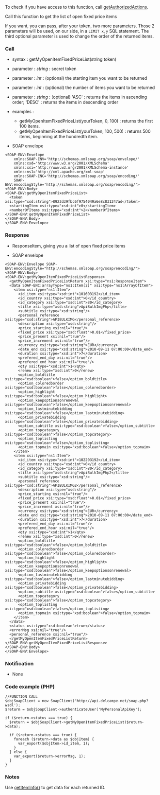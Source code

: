 To check if you have access to this function, call [getAuthorizedActions](getAuthorizedActions.md).

Call this function to get the list of open fixed price items

If you want, you can pass, after your token, two more parameters. Those 2 parameters will be used, on our side, in a `LIMIT x,y` SQL statement. The third optional parameter is used to change the order of the returned items.

### Call ###

  * syntax : getMyOpenItemFixedPriceList(string token)

  * parameter : _string_ : secret token
  * parameter : _int_ : (optional) the starting item you want to be returned
  * parameter : _int_ : (optional) the number of items you want to be returned
  * parameter : _string_ : (optional) 'ASC' : returns the items in ascending order; 'DESC' : returns the items in descending order

  * examples :
    * getMyOpenItemFixedPriceList(yourToken, 0, 100) : returns the first 100 items.
    * getMyOpenItemFixedPriceList(yourToken, 100, 500) : returns 500 items, beginning at the hundredth item.

  * SOAP envelope
```
<SOAP-ENV:Envelope 
    xmlns:SOAP-ENV='http://schemas.xmlsoap.org/soap/envelope/'
    xmlns:xsd='http://www.w3.org/2001/XMLSchema'
    xmlns:xsi='http://www.w3.org/2001/XMLSchema-instance' 
    xmlns:ns1='http://xml.apache.org/xml-soap' 
    xmlns:SOAP-ENC='http://schemas.xmlsoap.org/soap/encoding/' 
    SOAP-ENV:encodingStyle='http://schemas.xmlsoap.org/soap/encoding/'>
<SOAP-ENV:Body>
<SOAP-ENV:getMyOpenItemFixedPriceList>
  <token xsi:type="xsd:string">8922d39fbc6f9754049a6e8c831247ad</token>
  <startingItem xsi:type="xsd:int">0</startingItem>
  <numberOfItems xsi:type="xsd:int">2</numberOfItems>
</SOAP-ENV:getMyOpenItemFixedPriceList>
</SOAP-ENV:Body>
</SOAP-ENV:Envelope>
```

### Response ###

  * ResponseItem, giving you a list of open fixed price items

  * SOAP envelope
```
<SOAP-ENV:Envelope SOAP-ENV:encodingStyle="http://schemas.xmlsoap.org/soap/encoding/">
<SOAP-ENV:Body>
<SOAP-ENV:getMyOpenItemFixedPriceListResponse>
  <getMyOpenItemFixedPriceListReturn xsi:type="ns1:ResponseItem">
  <data SOAP-ENC:arrayType="ns1:Item[2]" xsi:type="ns1:ArrayOfItem">
    <item xsi:type="ns1:Item">
      <id_item xsi:type="xsd:int">101603192</id_item>
      <id_country xsi:type="xsd:int">0</id_country>
      <id_category xsi:type="xsd:int">80</id_category>
      <title xsi:type="xsd:string">ApiBulkImgPhp</title>
      <subtitle xsi:type="xsd:string"/>
      <personal_reference xsi:type="xsd:string">APIBULKIMG</personal_reference>
      <description xsi:type="xsd:string"/>
      <price_starting xsi:nil="true"/>
      <fixed_price xsi:type="xsd:float">0.01</fixed_price>
      <price_present xsi:nil="true"/>
      <price_increment xsi:nil="true"/>
      <currency xsi:type="xsd:string">EUR</currency>
      <date_end xsi:type="xsd:string">2010-09-11 07:00:00</date_end>
      <duration xsi:type="xsd:int">7</duration>
      <prefered_end_day xsi:nil="true"/>
      <prefered_end_hour xsi:nil="true"/>
      <qty xsi:type="xsd:int">1</qty>
      <renew xsi:type="xsd:int">0</renew>
      <option_boldtitle xsi:type="xsd:boolean">false</option_boldtitle>
      <option_coloredborder xsi:type="xsd:boolean">false</option_coloredborder>
      <option_highlight xsi:type="xsd:boolean">false</option_highlight>
      <option_keepoptionsonrenewal xsi:type="xsd:boolean">false</option_keepoptionsonrenewal>
      <option_lastminutebidding xsi:type="xsd:boolean">false</option_lastminutebidding>
      <option_privatebidding xsi:type="xsd:boolean">false</option_privatebidding>
      <option_subtitle xsi:type="xsd:boolean">false</option_subtitle>
      <option_topcategory xsi:type="xsd:boolean">false</option_topcategory>
      <option_toplisting xsi:type="xsd:boolean">false</option_toplisting>
      <option_topmain xsi:type="xsd:boolean">false</option_topmain>
    </item>
    <item xsi:type="ns1:Item">
      <id_item xsi:type="xsd:int">102203192</id_item>
      <id_country xsi:type="xsd:int">0</id_country>
      <id_category xsi:type="xsd:int">80</id_category>
      <title xsi:type="xsd:string">ApiBulkImgPhp2</title>
      <subtitle xsi:type="xsd:string"/>
      <personal_reference xsi:type="xsd:string">APIBULKIMG2</personal_reference>
      <description xsi:type="xsd:string"/>
      <price_starting xsi:nil="true"/>
      <fixed_price xsi:type="xsd:float">0.01</fixed_price>
      <price_present xsi:nil="true"/>
      <price_increment xsi:nil="true"/>
      <currency xsi:type="xsd:string">EUR</currency>
      <date_end xsi:type="xsd:string">2010-09-11 07:00:00</date_end>
      <duration xsi:type="xsd:int">7</duration>
      <prefered_end_day xsi:nil="true"/>
      <prefered_end_hour xsi:nil="true"/>
      <qty xsi:type="xsd:int">1</qty>
      <renew xsi:type="xsd:int">0</renew>
      <option_boldtitle xsi:type="xsd:boolean">false</option_boldtitle>
      <option_coloredborder xsi:type="xsd:boolean">false</option_coloredborder>
      <option_highlight xsi:type="xsd:boolean">false</option_highlight>
      <option_keepoptionsonrenewal xsi:type="xsd:boolean">false</option_keepoptionsonrenewal>
      <option_lastminutebidding xsi:type="xsd:boolean">false</option_lastminutebidding>
      <option_privatebidding xsi:type="xsd:boolean">false</option_privatebidding>
      <option_subtitle xsi:type="xsd:boolean">false</option_subtitle>
      <option_topcategory xsi:type="xsd:boolean">false</option_topcategory>
      <option_toplisting xsi:type="xsd:boolean">false</option_toplisting>
      <option_topmain xsi:type="xsd:boolean">false</option_topmain>
    </item>
  </data>
  <status xsi:type="xsd:boolean">true</status>
  <errorMsg xsi:nil="true"/>
  <personal_reference xsi:nil="true"/>
  </getMyOpenItemFixedPriceListReturn>
</SOAP-ENV:getMyOpenItemFixedPriceListResponse>
</SOAP-ENV:Body>
</SOAP-ENV:Envelope>
```

### Notification ###
  * None

### Code example (PHP) ###
```
//FUNCTION CALL
$objSoapClient = new SoapClient('http://api.delcampe.net/soap.php?wsdl');
$return = $objSoapClient->authenticateUser('MyPersonalApiKey');

if ($return->status === true) {
  $return = $objSoapClient->getMyOpenItemFixedPriceList($return->data);

  if ($return->status === true) {
    foreach ($return->data as $objItem) {     
      var_export($objItem->id_item, 1);
    }
  } else {
    var_export($return->errorMsg, 1);
  } 
}
```

### Notes ###
Use [getItemInfo()](getItemInfo.md) to get data for each returned ID.